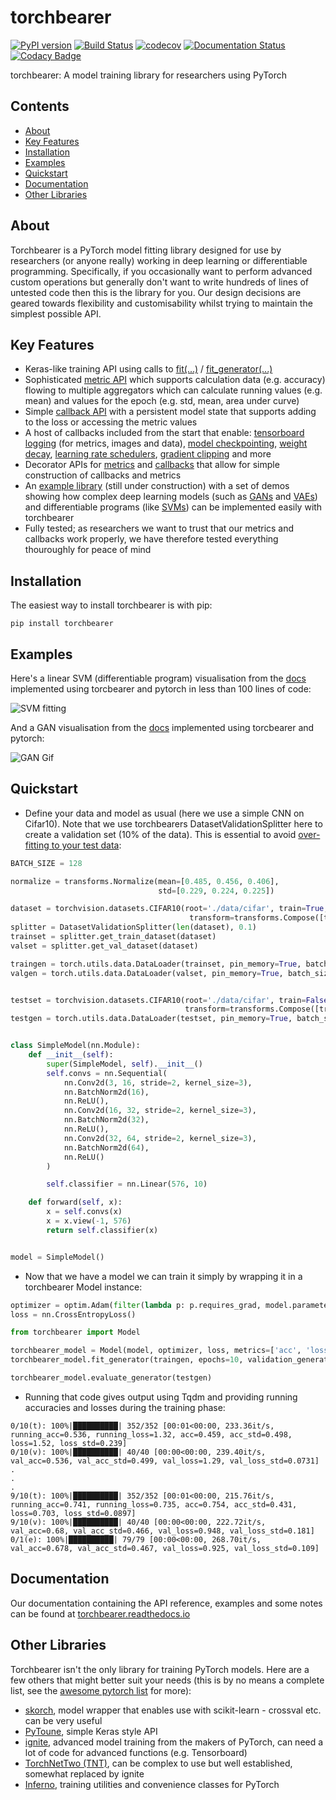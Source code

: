 # torchbearer

[![PyPI version](https://badge.fury.io/py/torchbearer.svg)](https://badge.fury.io/py/torchbearer) [![Build Status](https://travis-ci.com/ecs-vlc/torchbearer.svg?branch=master)](https://travis-ci.com/ecs-vlc/torchbearer) [![codecov](https://codecov.io/gh/ecs-vlc/torchbearer/branch/master/graph/badge.svg)](https://codecov.io/gh/ecs-vlc/torchbearer) [![Documentation Status](https://readthedocs.org/projects/torchbearer/badge/?version=latest)](https://torchbearer.readthedocs.io/en/latest/?badge=latest) [![Codacy Badge](https://api.codacy.com/project/badge/Grade/8c9b136fbcd443fa9135d92321be480d)](https://www.codacy.com/app/ewah1g13/torchbearer?utm_source=github.com&amp;utm_medium=referral&amp;utm_content=ecs-vlc/torchbearer&amp;utm_campaign=Badge_Grade)

torchbearer: A model training library for researchers using PyTorch
## Contents
- [About](#about)
- [Key Features](#features)
- [Installation](#installation)
- [Examples](#examples)
- [Quickstart](#quick)
- [Documentation](#docs)
- [Other Libraries](#others)

<a name="about"/>

## About

Torchbearer is a PyTorch model fitting library designed for use by researchers (or anyone really) working in deep learning or differentiable programming. Specifically, if you occasionally want to perform advanced custom operations but generally don't want to write hundreds of lines of untested code then this is the library for you. Our design decisions are geared towards flexibility and customisability whilst trying to maintain the simplest possible API. 

<a name="features"/>

## Key Features

- Keras-like training API using calls to [fit(...)](http://torchbearer.readthedocs.io/en/latest/code/main.html#torchbearer.torchbearer.Model.fit) / [fit_generator(...)](http://torchbearer.readthedocs.io/en/latest/code/main.html#torchbearer.torchbearer.Model.fit_generator)
- Sophisticated [metric API](http://torchbearer.readthedocs.io/en/latest/code/metrics.html) which supports calculation data (e.g. accuracy) flowing to multiple aggregators which can calculate running values (e.g. mean) and values for the epoch (e.g. std, mean, area under curve)
- Simple [callback API](http://torchbearer.readthedocs.io/en/latest/code/callbacks.html) with a persistent model state that supports adding to the loss or accessing the metric values
- A host of callbacks included from the start that enable: [tensorboard logging](http://torchbearer.readthedocs.io/en/latest/code/callbacks.html#module-torchbearer.callbacks.tensor_board) (for metrics, images and data), [model checkpointing](http://torchbearer.readthedocs.io/en/latest/code/callbacks.html#module-torchbearer.callbacks.checkpointers), [weight decay](http://torchbearer.readthedocs.io/en/latest/code/callbacks.html#module-torchbearer.callbacks.weight_decay), [learning rate schedulers](http://torchbearer.readthedocs.io/en/latest/code/callbacks.html#module-torchbearer.callbacks.torch_scheduler), [gradient clipping](http://torchbearer.readthedocs.io/en/latest/code/callbacks.html#module-torchbearer.callbacks.gradient_clipping) and more
- Decorator APIs for [metrics](http://torchbearer.readthedocs.io/en/latest/code/metrics.html#module-torchbearer.metrics.decorators) and [callbacks](http://torchbearer.readthedocs.io/en/latest/code/callbacks.html#module-torchbearer.callbacks.decorators) that allow for simple construction of callbacks and metrics
- An [example library](http://torchbearer.readthedocs.io/en/latest/examples/quickstart.html) (still under construction) with a set of demos showing how complex deep learning models (such as [GANs](http://torchbearer.readthedocs.io/en/latest/examples/gan.html) and [VAEs](http://torchbearer.readthedocs.io/en/latest/examples/vae.html)) and differentiable programs (like [SVMs](http://torchbearer.readthedocs.io/en/latest/examples/svm_linear.html)) can be implemented easily with torchbearer
- Fully tested; as researchers we want to trust that our metrics and callbacks work properly, we have therefore tested everything thouroughly for peace of mind

<a name="installation"/>

## Installation

The easiest way to install torchbearer is with pip:

`pip install torchbearer`

<a name="examples"/>

## Examples

Here's a linear SVM (differentiable program) visualisation from the [docs](http://torchbearer.readthedocs.io/en/latest/examples/svm_linear.html) implemented using torcbearer and pytorch in less than 100 lines of code:

![SVM fitting](https://raw.githubusercontent.com/ecs-vlc/torchbearer/master/docs/_static/img/svm_fit.gif)

And a GAN visualisation from the [docs](http://torchbearer.readthedocs.io/en/latest/examples/gan.html) implemented using torcbearer and pytorch:

![GAN Gif](https://raw.githubusercontent.com/ecs-vlc/torchbearer/master/docs/_static/img/gan.gif)

<a name="quick"/>

## Quickstart

- Define your data and model as usual (here we use a simple CNN on Cifar10). Note that we use torchbearers DatasetValidationSplitter here to create a validation set (10% of the data). This is essential to avoid [over-fitting to your test data](http://blog.kaggle.com/2012/07/06/the-dangers-of-overfitting-psychopathy-post-mortem/):

```python
BATCH_SIZE = 128

normalize = transforms.Normalize(mean=[0.485, 0.456, 0.406],
                                 std=[0.229, 0.224, 0.225])

dataset = torchvision.datasets.CIFAR10(root='./data/cifar', train=True, download=True,
                                        transform=transforms.Compose([transforms.ToTensor(), normalize]))
splitter = DatasetValidationSplitter(len(dataset), 0.1)
trainset = splitter.get_train_dataset(dataset)
valset = splitter.get_val_dataset(dataset)

traingen = torch.utils.data.DataLoader(trainset, pin_memory=True, batch_size=BATCH_SIZE, shuffle=True, num_workers=10)
valgen = torch.utils.data.DataLoader(valset, pin_memory=True, batch_size=BATCH_SIZE, shuffle=True, num_workers=10)


testset = torchvision.datasets.CIFAR10(root='./data/cifar', train=False, download=True,
                                       transform=transforms.Compose([transforms.ToTensor(), normalize]))
testgen = torch.utils.data.DataLoader(testset, pin_memory=True, batch_size=BATCH_SIZE, shuffle=False, num_workers=10)


class SimpleModel(nn.Module):
    def __init__(self):
        super(SimpleModel, self).__init__()
        self.convs = nn.Sequential(
            nn.Conv2d(3, 16, stride=2, kernel_size=3),
            nn.BatchNorm2d(16),
            nn.ReLU(),
            nn.Conv2d(16, 32, stride=2, kernel_size=3),
            nn.BatchNorm2d(32),
            nn.ReLU(),
            nn.Conv2d(32, 64, stride=2, kernel_size=3),
            nn.BatchNorm2d(64),
            nn.ReLU()
        )

        self.classifier = nn.Linear(576, 10)

    def forward(self, x):
        x = self.convs(x)
        x = x.view(-1, 576)
        return self.classifier(x)


model = SimpleModel()
```

- Now that we have a model we can train it simply by wrapping it in a torchbearer Model instance:

```python
optimizer = optim.Adam(filter(lambda p: p.requires_grad, model.parameters()), lr=0.001)
loss = nn.CrossEntropyLoss()

from torchbearer import Model

torchbearer_model = Model(model, optimizer, loss, metrics=['acc', 'loss']).to('cuda')
torchbearer_model.fit_generator(traingen, epochs=10, validation_generator=valgen)

torchbearer_model.evaluate_generator(testgen)
```
- Running that code gives output using Tqdm and providing running accuracies and losses during the training phase:

```
0/10(t): 100%|██████████| 352/352 [00:01<00:00, 233.36it/s, running_acc=0.536, running_loss=1.32, acc=0.459, acc_std=0.498, loss=1.52, loss_std=0.239]
0/10(v): 100%|██████████| 40/40 [00:00<00:00, 239.40it/s, val_acc=0.536, val_acc_std=0.499, val_loss=1.29, val_loss_std=0.0731]
.
.
.
9/10(t): 100%|██████████| 352/352 [00:01<00:00, 215.76it/s, running_acc=0.741, running_loss=0.735, acc=0.754, acc_std=0.431, loss=0.703, loss_std=0.0897]
9/10(v): 100%|██████████| 40/40 [00:00<00:00, 222.72it/s, val_acc=0.68, val_acc_std=0.466, val_loss=0.948, val_loss_std=0.181]
0/1(e): 100%|██████████| 79/79 [00:00<00:00, 268.70it/s, val_acc=0.678, val_acc_std=0.467, val_loss=0.925, val_loss_std=0.109]
```

<a name="docs"/>

## Documentation

Our documentation containing the API reference, examples and some notes can be found at [torchbearer.readthedocs.io](https://torchbearer.readthedocs.io)

<a name="others"/>

## Other Libraries

Torchbearer isn't the only library for training PyTorch models. Here are a few others that might better suit your needs (this is by no means a complete list, see the [awesome pytorch list](https://github.com/bharathgs/Awesome-pytorch-list) for more):
- [skorch](https://github.com/dnouri/skorch), model wrapper that enables use with scikit-learn - crossval etc. can be very useful
- [PyToune](https://github.com/GRAAL-Research/pytoune), simple Keras style API
- [ignite](https://github.com/pytorch/ignite), advanced model training from the makers of PyTorch, can need a lot of code for advanced functions (e.g. Tensorboard)
- [TorchNetTwo (TNT)](https://github.com/pytorch/tnt), can be complex to use but well established, somewhat replaced by ignite
- [Inferno](https://github.com/inferno-pytorch/inferno), training utilities and convenience classes for PyTorch
